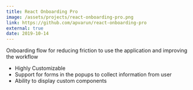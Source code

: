 ```yaml
---
title: React Onboarding Pro
image: /assets/projects/react-onboarding-pro.png
link: https://github.com/apvarun/react-onboarding-pro
external: true
date: 2019-10-14
---
```


Onboarding flow for reducing friction to use the application and improving the workflow

- Highly Customizable
- Support for forms in the popups to collect information from user
- Ability to display custom components